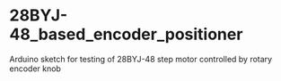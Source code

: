 # 28BYJ-48_based_encoder_positioner
Arduino sketch for testing of 28BYJ-48 step motor controlled by rotary encoder knob

